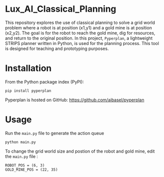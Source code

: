 # Lux_AI_Classical_Planning
This repository explores the use of classical planning to solve a grid world problem where a robot is at position (x1,y1) and a gold mine is at position (x2,y2). The goal is for the robot to reach the gold mine, dig for resources, and return to the original position. In this project, `Pyperplan`, a lightweight STRIPS planner written in Python, is used for the planning process. This tool is designed for teaching and prototyping purposes.

# Installation

From the Python package index (PyPI):
```
pip install pyperplan
```
Pyperplan is hosted on GitHub: https://github.com/aibasel/pyperplan

# Usage

Run the `main.py` file to generate the action queue
```
python main.py
```

To change the grid world size and postion of the robot and gold mine, edit the `main.py` file :
```
ROBOT_POS = (6, 3)
GOLD_MINE_POS = (22, 35)
```

